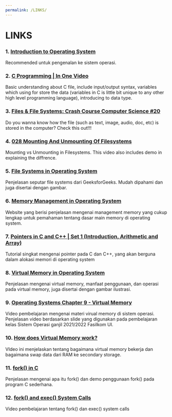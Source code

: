```yaml
---
permalink: /LINKS/
---
```


# LINKS

### 1. [Introduction to Operating System](https://www.youtube.com/watch?v=vBURTt97EkA)
Recommended untuk pengenalan ke sistem operasi.
<br>

### 2. [C Programming | In One Video](https://www.youtube.com/watch?v=3lQEunpmtRA)
Basic understanding about C file, include input/output syntax, variables which using for store the data (variables in C is little bit unique to
any other high level programming language), introducing to data type. 
<br>

### 3. [Files & File Systems: Crash Course Computer Science #20](https://www.youtube.com/watch?v=KN8YgJnShPM)
Do you wanna know how the file (such as text, image, audio, doc, etc) is stored in the computer? Check this out!!!
<br>


### 4. [028 Mounting And Unmounting Of Filesystems](https://www.youtube.com/watch?v=OofENBUVfOo)
Mounting vs Unmounting in Filesystems. This video also includes demo in explaining the diffrence.
<br>

### 5. [File Systems in Operating System](https://www.geeksforgeeks.org/file-systems-in-operating-system/)
Penjelasan seputar file systems dari GeeksforGeeks. Mudah dipahami dan juga disertai dengan gambar.
<br>

### 6. [Memory Management in Operating System](https://www.geeksforgeeks.org/memory-management-in-operating-system/)
Website yang berisi penjelasan mengenai management memory yang cukup lengkap untuk pemahaman tentang dasar main memory di operating system.

### 7. [Pointers in C and C++ | Set 1 (Introduction, Arithmetic and Array)](https://www.geeksforgeeks.org/pointers-in-c-and-c-set-1-introduction-arithmetic-and-array/)
Tutorial singkat mengenai pointer pada C dan C++, yang akan berguna dalam alokasi memori di operating system

### 8. [Virtual Memory in Operating System](https://www.geeksforgeeks.org/virtual-memory-in-operating-system/#:~:text=Virtual%20memory%20is%20implemented%20using,is%20known%20as%20demand%20paging.&text=The%20page%20replacement%20algorithms%20are,page%20in%20physical%20address%20space.)
Penjelasan mengenai virtual memory, manfaat penggunaan, dan operasi pada virtual memory, juga disertai dengan gambar ilustrasi.

### 9. [Operating Systems Chapter 9 - Virtual Memory](https://www.youtube.com/watch?v=KTx9RNfyFO8)
Video pembelajaran mengenai materi virual memory di sistem operasi. Penjelasan video berdasarkan slide yang digunakan pada pembelajaran kelas Sistem Operasi ganjil 2021/2022 Fasilkom UI.

### 10. [How does Virtual Memory work?](https://www.youtube.com/watch?v=59MxYkCs1rg)
VIdeo ini menjelaskan tentang bagaimana virtual memory bekerja dan bagaimana swap data dari RAM ke secondary storage.

### 11. [fork() in C](https://www.geeksforgeeks.org/fork-system-call/)
Penjelasan mengenai apa itu fork() dan demo penggunaan fork() pada program C sederhana.

### 12. [fork() and exec() System Calls](https://www.youtube.com/watch?v=IFEFVXvjiHY)
Video pembelajaran tentang fork() dan exec() system calls
